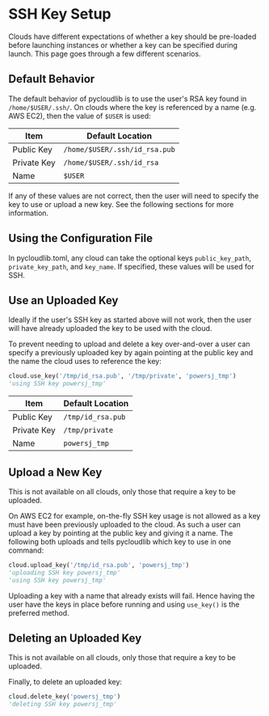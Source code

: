 # SSH Key Setup

Clouds have different expectations of whether a key should be pre-loaded before launching instances or whether a key can be specified during launch. This page goes through a few different scenarios.

## Default Behavior

The default behavior of pycloudlib is to use the user's RSA key found in `/home/$USER/.ssh/`. On clouds where the key is referenced by a name (e.g. AWS EC2), then the value of `$USER` is used:

| Item        | Default Location              |
| ----------- | ----------------------------- |
| Public Key  | `/home/$USER/.ssh/id_rsa.pub` |
| Private Key | `/home/$USER/.ssh/id_rsa`     |
| Name        | `$USER`                       |

If any of these values are not correct, then the user will need to specify the key to use or upload a new key. See the following sections for more information.

## Using the Configuration File

In pycloudlib.toml, any cloud can take the optional keys `public_key_path`, `private_key_path`, and `key_name`. If specified, these values will be used for SSH.

## Use an Uploaded Key

Ideally if the user's SSH key as started above will not work, then the user will have already uploaded the key to be used with the cloud.

To prevent needing to upload and delete a key over-and-over a user can specify a previously uploaded key by again pointing at the public key and the name the cloud uses to reference the key:

```python
cloud.use_key('/tmp/id_rsa.pub', '/tmp/private', 'powersj_tmp')
'using SSH key powersj_tmp'
```

| Item        | Default Location     |
| ----------- | -------------------- |
| Public Key  | `/tmp/id_rsa.pub`    |
| Private Key | `/tmp/private`       |
| Name        | `powersj_tmp`        |

## Upload a New Key

This is not available on all clouds, only those that require a key to be uploaded.

On AWS EC2 for example, on-the-fly SSH key usage is not allowed as a key must have been previously uploaded to the cloud. As such a user can upload a key by pointing at the public key and giving it a name. The following both uploads and tells pycloudlib which key to use in one command:

```python
cloud.upload_key('/tmp/id_rsa.pub', 'powersj_tmp')
'uploading SSH key powersj_tmp'
'using SSH key powersj_tmp'
```

Uploading a key with a name that already exists will fail. Hence having the user have the keys in place before running and using `use_key()` is the preferred method.

## Deleting an Uploaded Key

This is not available on all clouds, only those that require a key to be uploaded.

Finally, to delete an uploaded key:

```python
cloud.delete_key('powersj_tmp')
'deleting SSH key powersj_tmp'
```
